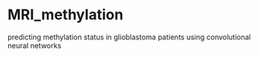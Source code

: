 # MRI_methylation
predicting methylation status in glioblastoma patients using convolutional neural networks
